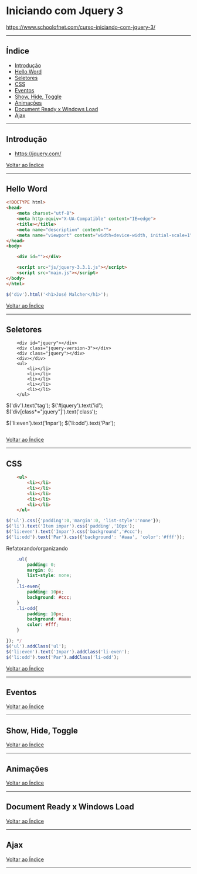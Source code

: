 # Iniciando com Jquery 3

https://www.schoolofnet.com/curso-iniciando-com-jquery-3/

---

## <a name="indice">Índice</a>

- [Introdução](#parte1)   
- [Hello Word](#parte2)   
- [Seletores](#parte3)   
- [CSS](#parte4)   
- [Eventos](#parte5)   
- [Show, Hide, Toggle](#parte6)   
- [Animações](#parte7)   
- [Document Ready x Windows Load](#parte8)   
- [Ajax](#parte9)   

---

## <a name="parte1">Introdução</a>

- https://jquery.com/



[Voltar ao Índice](#indice)

---

## <a name="parte2">Hello Word</a>

```html
<!DOCTYPE html>
<head>
    <meta charset="utf-8">
    <meta http-equiv="X-UA-Compatible" content="IE=edge">
    <title></title>
    <meta name="description" content="">
    <meta name="viewport" content="width=device-width, initial-scale=1">
</head>
<body>

    <div id=""></div>

    <script src="js/jquery-3.3.1.js"></script>
    <script src="main.js"></script>
</body>
</html>
```

```javascript
$('div').html('<h1>José Malcher</h1>');
```



[Voltar ao Índice](#indice)

---

## <a name="parte3">Seletores</a>

```
    <div id="jquery"></div>
    <div class="jquery-version-3"></div>
    <div class="jquery"></div>
    <div></div>
    <ul>
        <li></li>
        <li></li>
        <li></li>
        <li></li>
        <li></li>
    </ul>
```
$('div').text('tag');
$('#jquery').text('id');
$('div[class*="jquery"]').text('class');

$('li:even').text('Inpar');
$('li:odd').text('Par');
```

```


[Voltar ao Índice](#indice)

---

## <a name="parte4">CSS</a>

```html
    <ul>
        <li></li>
        <li></li>
        <li></li>
        <li></li>
        <li></li>
    </ul>
```

```js
$('ul').css({'padding':0,'margin':0, 'list-style':'none'});
$('li').text('Item impar').css('padding','10px');
$('li:even').text('Inpar').css('background','#ccc');
$('li:odd').text('Par').css({'background': '#aaa', 'color':'#fff'});
```

Refatorando/organizando
```css
    .ul{
        padding: 0;
        margin: 0;
        list-style: none;
    }
    .li-even{
        padding: 10px;
        background: #ccc;
    }
    .li-odd{
        padding: 10px;
        background: #aaa;
        color: #fff;
    }
```

```js
}); */
$('ul').addClass('ul');
$('li:even').text('Inpar').addClass('li-even');
$('li:odd').text('Par').addClass('li-odd');
```



[Voltar ao Índice](#indice)

---

## <a name="parte5">Eventos</a>


[Voltar ao Índice](#indice)

---

## <a name="parte6">Show, Hide, Toggle</a>


[Voltar ao Índice](#indice)

---

## <a name="parte7">Animações</a>


[Voltar ao Índice](#indice)

---

## <a name="parte8">Document Ready x Windows Load</a>


[Voltar ao Índice](#indice)

---

## <a name="parte9">Ajax</a>


[Voltar ao Índice](#indice)

---
